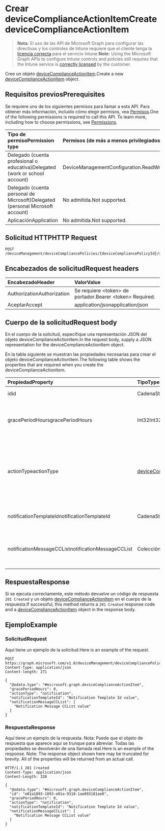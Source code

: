 # <a name="create-devicecomplianceactionitem"></a><span data-ttu-id="19926-101">Crear deviceComplianceActionItem</span><span class="sxs-lookup"><span data-stu-id="19926-101">Create deviceComplianceActionItem</span></span>

> <span data-ttu-id="19926-102">**Nota:** El uso de las API de Microsoft Graph para configurar las directivas y los controles de Intune requiere que el cliente tenga la [licencia correcta](https://go.microsoft.com/fwlink/?linkid=839381) para el servicio Intune.</span><span class="sxs-lookup"><span data-stu-id="19926-102">**Note:** Using the Microsoft Graph APIs to configure Intune controls and policies still requires that the Intune service is [correctly licensed](https://go.microsoft.com/fwlink/?linkid=839381) by the customer.</span></span>

<span data-ttu-id="19926-103">Cree un objeto [deviceComplianceActionItem](../resources/intune_deviceconfig_devicecomplianceactionitem.md).</span><span class="sxs-lookup"><span data-stu-id="19926-103">Create a new [deviceComplianceActionItem](../resources/intune_deviceconfig_devicecomplianceactionitem.md) object.</span></span>
## <a name="prerequisites"></a><span data-ttu-id="19926-104">Requisitos previos</span><span class="sxs-lookup"><span data-stu-id="19926-104">Prerequisites</span></span>
<span data-ttu-id="19926-p101">Se requiere uno de los siguientes permisos para llamar a esta API. Para obtener más información, incluido cómo elegir permisos, vea [Permisos](../../../concepts/permissions_reference.md).</span><span class="sxs-lookup"><span data-stu-id="19926-p101">One of the following permissions is required to call this API. To learn more, including how to choose permissions, see [Permissions](../../../concepts/permissions_reference.md).</span></span>

|<span data-ttu-id="19926-107">Tipo de permiso</span><span class="sxs-lookup"><span data-stu-id="19926-107">Permission type</span></span>|<span data-ttu-id="19926-108">Permisos (de más a menos privilegiados)</span><span class="sxs-lookup"><span data-stu-id="19926-108">Permissions (from most to least privileged)</span></span>|
|:---|:---|
|<span data-ttu-id="19926-109">Delegado (cuenta profesional o educativa)</span><span class="sxs-lookup"><span data-stu-id="19926-109">Delegated (work or school account)</span></span>|<span data-ttu-id="19926-110">DeviceManagementConfiguration.ReadWrite.All</span><span class="sxs-lookup"><span data-stu-id="19926-110">DeviceManagementConfiguration.ReadWrite.All</span></span>|
|<span data-ttu-id="19926-111">Delegado (cuenta personal de Microsoft)</span><span class="sxs-lookup"><span data-stu-id="19926-111">Delegated (personal Microsoft account)</span></span>|<span data-ttu-id="19926-112">No admitida.</span><span class="sxs-lookup"><span data-stu-id="19926-112">Not supported.</span></span>|
|<span data-ttu-id="19926-113">Aplicación</span><span class="sxs-lookup"><span data-stu-id="19926-113">Application</span></span>|<span data-ttu-id="19926-114">No admitida.</span><span class="sxs-lookup"><span data-stu-id="19926-114">Not supported.</span></span>|

## <a name="http-request"></a><span data-ttu-id="19926-115">Solicitud HTTP</span><span class="sxs-lookup"><span data-stu-id="19926-115">HTTP Request</span></span>
<!-- {
  "blockType": "ignored"
}
-->
``` http
POST /deviceManagement/deviceCompliancePolicies/{deviceCompliancePolicyId}/scheduledActionsForRule/{deviceComplianceScheduledActionForRuleId}/scheduledActionConfigurations
```

## <a name="request-headers"></a><span data-ttu-id="19926-116">Encabezados de solicitud</span><span class="sxs-lookup"><span data-stu-id="19926-116">Request headers</span></span>
|<span data-ttu-id="19926-117">Encabezado</span><span class="sxs-lookup"><span data-stu-id="19926-117">Header</span></span>|<span data-ttu-id="19926-118">Valor</span><span class="sxs-lookup"><span data-stu-id="19926-118">Value</span></span>|
|:---|:---|
|<span data-ttu-id="19926-119">Authorization</span><span class="sxs-lookup"><span data-stu-id="19926-119">Authorization</span></span>|<span data-ttu-id="19926-120">Se requiere &lt;token&gt; de portador.</span><span class="sxs-lookup"><span data-stu-id="19926-120">Bearer &lt;token&gt; Required.</span></span>|
|<span data-ttu-id="19926-121">Aceptar</span><span class="sxs-lookup"><span data-stu-id="19926-121">Accept</span></span>|<span data-ttu-id="19926-122">application/json</span><span class="sxs-lookup"><span data-stu-id="19926-122">application/json</span></span>|

## <a name="request-body"></a><span data-ttu-id="19926-123">Cuerpo de la solicitud</span><span class="sxs-lookup"><span data-stu-id="19926-123">Request body</span></span>
<span data-ttu-id="19926-124">En el cuerpo de la solicitud, especifique una representación JSON del objeto deviceComplianceActionItem.</span><span class="sxs-lookup"><span data-stu-id="19926-124">In the request body, supply a JSON representation for the deviceComplianceActionItem object.</span></span>

<span data-ttu-id="19926-125">En la tabla siguiente se muestran las propiedades necesarias para crear el objeto deviceComplianceActionItem.</span><span class="sxs-lookup"><span data-stu-id="19926-125">The following table shows the properties that are required when you create the deviceComplianceActionItem.</span></span>

|<span data-ttu-id="19926-126">Propiedad</span><span class="sxs-lookup"><span data-stu-id="19926-126">Property</span></span>|<span data-ttu-id="19926-127">Tipo</span><span class="sxs-lookup"><span data-stu-id="19926-127">Type</span></span>|<span data-ttu-id="19926-128">Descripción</span><span class="sxs-lookup"><span data-stu-id="19926-128">Description</span></span>|
|:---|:---|:---|
|<span data-ttu-id="19926-129">id</span><span class="sxs-lookup"><span data-stu-id="19926-129">id</span></span>|<span data-ttu-id="19926-130">Cadena</span><span class="sxs-lookup"><span data-stu-id="19926-130">String</span></span>|<span data-ttu-id="19926-131">Clave de la entidad.</span><span class="sxs-lookup"><span data-stu-id="19926-131">Key of the entity.</span></span>|
|<span data-ttu-id="19926-132">gracePeriodHours</span><span class="sxs-lookup"><span data-stu-id="19926-132">gracePeriodHours</span></span>|<span data-ttu-id="19926-133">Int32</span><span class="sxs-lookup"><span data-stu-id="19926-133">Int32</span></span>|<span data-ttu-id="19926-134">Número de horas de espera hasta que se aplica la acción.</span><span class="sxs-lookup"><span data-stu-id="19926-134">Number of hours to wait till the action will be enforced.</span></span> <span data-ttu-id="19926-135">Valores válidos de 0 a 8760</span><span class="sxs-lookup"><span data-stu-id="19926-135">Valid values 0 to 8760</span></span>|
|<span data-ttu-id="19926-136">actionType</span><span class="sxs-lookup"><span data-stu-id="19926-136">actionType</span></span>|[<span data-ttu-id="19926-137">deviceComplianceActionType</span><span class="sxs-lookup"><span data-stu-id="19926-137">deviceComplianceActionType</span></span>](../resources/intune_deviceconfig_devicecomplianceactiontype.md)|<span data-ttu-id="19926-p103">Qué acción realizar. Los valores posibles son: `noAction`, `notification`, `block`, `retire`, `wipe`, `removeResourceAccessProfiles`, `pushNotification`.</span><span class="sxs-lookup"><span data-stu-id="19926-p103">What action to take Possible values are: `noAction`, `notification`, `block`, `retire`, `wipe`, `removeResourceAccessProfiles`.</span></span>|
|<span data-ttu-id="19926-140">notificationTemplateId</span><span class="sxs-lookup"><span data-stu-id="19926-140">notificationTemplateId</span></span>|<span data-ttu-id="19926-141">Cadena</span><span class="sxs-lookup"><span data-stu-id="19926-141">String</span></span>|<span data-ttu-id="19926-142">Qué plantilla de mensaje de notificación usar</span><span class="sxs-lookup"><span data-stu-id="19926-142">What notification Message template to use</span></span>|
|<span data-ttu-id="19926-143">notificationMessageCCList</span><span class="sxs-lookup"><span data-stu-id="19926-143">notificationMessageCCList</span></span>|<span data-ttu-id="19926-144">Colección string</span><span class="sxs-lookup"><span data-stu-id="19926-144">String collection</span></span>|<span data-ttu-id="19926-145">Una lista de identificadores de grupo para especificar a quién enviar este mensaje de notificación.</span><span class="sxs-lookup"><span data-stu-id="19926-145">A list of group IDs to speicify who to CC this notification message to.</span></span>|



## <a name="response"></a><span data-ttu-id="19926-146">Respuesta</span><span class="sxs-lookup"><span data-stu-id="19926-146">Response</span></span>
<span data-ttu-id="19926-147">Si se ejecuta correctamente, este método devuelve un código de respuesta `201 Created` y un objeto [deviceComplianceActionItem](../resources/intune_deviceconfig_devicecomplianceactionitem.md) en el cuerpo de la respuesta.</span><span class="sxs-lookup"><span data-stu-id="19926-147">If successful, this method returns a `201 Created` response code and a [deviceComplianceActionItem](../resources/intune_deviceconfig_devicecomplianceactionitem.md) object in the response body.</span></span>

## <a name="example"></a><span data-ttu-id="19926-148">Ejemplo</span><span class="sxs-lookup"><span data-stu-id="19926-148">Example</span></span>
### <a name="request"></a><span data-ttu-id="19926-149">Solicitud</span><span class="sxs-lookup"><span data-stu-id="19926-149">Request</span></span>
<span data-ttu-id="19926-150">Aquí tiene un ejemplo de la solicitud.</span><span class="sxs-lookup"><span data-stu-id="19926-150">Here is an example of the request.</span></span>
``` http
POST https://graph.microsoft.com/v1.0/deviceManagement/deviceCompliancePolicies/{deviceCompliancePolicyId}/scheduledActionsForRule/{deviceComplianceScheduledActionForRuleId}/scheduledActionConfigurations
Content-type: application/json
Content-length: 271

{
  "@odata.type": "#microsoft.graph.deviceComplianceActionItem",
  "gracePeriodHours": 0,
  "actionType": "notification",
  "notificationTemplateId": "Notification Template Id value",
  "notificationMessageCCList": [
    "Notification Message CCList value"
  ]
}
```

### <a name="response"></a><span data-ttu-id="19926-151">Respuesta</span><span class="sxs-lookup"><span data-stu-id="19926-151">Response</span></span>
<span data-ttu-id="19926-p104">Aquí tiene un ejemplo de la respuesta. Nota: Puede que el objeto de respuesta que aparece aquí se trunque para abreviar. Todas las propiedades se devolverán de una llamada real.</span><span class="sxs-lookup"><span data-stu-id="19926-p104">Here is an example of the response. Note: The response object shown here may be truncated for brevity. All of the properties will be returned from an actual call.</span></span>
``` http
HTTP/1.1 201 Created
Content-Type: application/json
Content-Length: 320

{
  "@odata.type": "#microsoft.graph.deviceComplianceActionItem",
  "id": "e01a1893-1893-e01a-9318-1ae093181ae0",
  "gracePeriodHours": 0,
  "actionType": "notification",
  "notificationTemplateId": "Notification Template Id value",
  "notificationMessageCCList": [
    "Notification Message CCList value"
  ]
}
```








